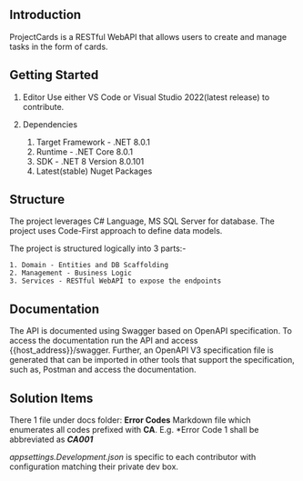 ## Introduction 
ProjectCards is a RESTful WebAPI that allows users to create and manage tasks in the form of cards.

## Getting Started
1. Editor
	Use either VS Code or Visual Studio 2022(latest release) to contribute.
  
2. Dependencies
    1. Target Framework - .NET 8.0.1
	2. Runtime - .NET Core 8.0.1
	3. SDK - .NET 8 Version 8.0.101
	4. Latest(stable) Nuget Packages

## Structure
The project leverages C# Language, MS SQL Server for database. The project uses Code-First approach to define data models.

The project is structured logically into 3 parts:-

	1. Domain - Entities and DB Scaffolding
	2. Management - Business Logic
	3. Services - RESTful WebAPI to expose the endpoints

## Documentation
The API is documented using Swagger based on OpenAPI specification. To access the documentation run the API and access {{host_address}}/swagger.
Further, an OpenAPI V3 specification file is generated that can be imported in other tools that support the specification, such as, Postman and access the documentation.

## Solution Items
There 1 file under docs folder: **Error Codes**  Markdown file which enumerates all codes prefixed with **CA**.
E.g. *Error Code 1 shall be abbreviated as ***CA001***

*appsettings.Development.json* is specific to each contributor with configuration matching their private dev box.